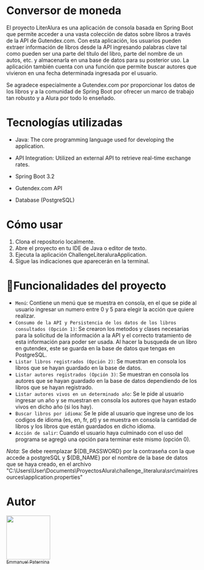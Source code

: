 # Conversor de moneda

El proyecto LiterAlura es una aplicación de consola basada en Spring Boot que permite acceder a una vasta colección de datos sobre libros a través de la API de Gutendex.com. Con esta aplicación, los usuarios pueden extraer información de libros desde la API ingresando palabras clave tal como pueden ser una parte del título del libro, parte del nombre de un autos, etc. y almacenarla en una base de datos para su posterior uso. La aplicación también cuenta con una función que permite buscar autores que vivieron en una fecha determinada ingresada por el usuario.

Se agradece especialmente a Gutendex.com por proporcionar los datos de los libros y a la comunidad de Spring Boot por ofrecer un marco de trabajo tan robusto y a Alura por todo lo enseñado.

# Tecnologías utilizadas
- Java: The core programming language used for developing the application.

- API Integration: Utilized an external API to retrieve real-time exchange rates.

- Spring Boot 3.2

- Gutendex.com API

- Database (PostgreSQL)

# Cómo usar
1. Clona el repositorio localmente.
2. Abre el proyecto en tu IDE de Java o editor de texto.
3. Ejecuta la aplicación ChallengeLiteraluraApplication.
5. Sigue las indicaciones que aparecerán en la terminal.

# :hammer:Funcionalidades del proyecto
- `Menú`: Contiene un menú que se muestra en consola, en el que se pide al usuario ingresar un numero entre 0 y 5 para elegir la acción que quiere realizar.
- `Consumo de la API y Persistencia de los datos de los libros consultados (Opción 1)`: Se crearon los metodos y clases necesarias para la solicitud de la información a la API y el correcto tratamiento de esta información para poder ser usada. Al hacer la busqueda de un libro en gutendex, este se guarda en la base de datos que tengas en PostgreSQL.
- `Listar libros registrados (Opción 2)`: Se muestran en consola los libros que se hayan guardado en la base de datos.
- `Listar autores registrados (Opción 3)`: Se muestran en consola los autores que se hayan guardado en la base de datos dependiendo de los libros que se hayan registrado.
- `Listar autores vivos en un determinado año`: Se le pide al usuario ingresar un año y se muestran en consola los autores que hayan estado vivos en dicho año (si los hay).
- `Buscar libros por idioma`: Se le pide al usuario que ingrese uno de los codigos de idioma (es, en, fr, pt) y se muestra en consola la cantidad de libros y los libros que están guardados en dicho idioma.
- `Acción de salir`: Cuando el usuario haya culminado con el uso del programa se agregó una opción para terminar este mismo (opción 0).

*Nota*: Se debe reemplazar ${DB_PASSWORD} por la contraseña con la que accede a postgreSQL y ${DB_NAME} por el nombre de la base de datos que se haya creado, en el archivo "C:\Users\User\Documents\ProyectosAlura\challenge_literalura\src\main\resources\application.properties"

# Autor
[<img src="https://avatars.githubusercontent.com/u/168949963?v=4" width=115><br><sub>Emmanuel Paternina</sub>](https://github.com/EmmanuelMPJ)
